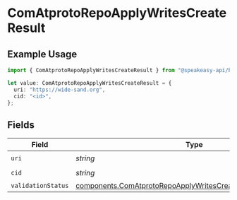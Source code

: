 # ComAtprotoRepoApplyWritesCreateResult

## Example Usage

```typescript
import { ComAtprotoRepoApplyWritesCreateResult } from "@speakeasy-api/bluesky/models/components";

let value: ComAtprotoRepoApplyWritesCreateResult = {
  uri: "https://wide-sand.org",
  cid: "<id>",
};
```

## Fields

| Field                                                                                                                                                | Type                                                                                                                                                 | Required                                                                                                                                             | Description                                                                                                                                          |
| ---------------------------------------------------------------------------------------------------------------------------------------------------- | ---------------------------------------------------------------------------------------------------------------------------------------------------- | ---------------------------------------------------------------------------------------------------------------------------------------------------- | ---------------------------------------------------------------------------------------------------------------------------------------------------- |
| `uri`                                                                                                                                                | *string*                                                                                                                                             | :heavy_check_mark:                                                                                                                                   | N/A                                                                                                                                                  |
| `cid`                                                                                                                                                | *string*                                                                                                                                             | :heavy_check_mark:                                                                                                                                   | N/A                                                                                                                                                  |
| `validationStatus`                                                                                                                                   | [components.ComAtprotoRepoApplyWritesCreateResultValidationStatus](../../models/components/comatprotorepoapplywritescreateresultvalidationstatus.md) | :heavy_minus_sign:                                                                                                                                   | N/A                                                                                                                                                  |